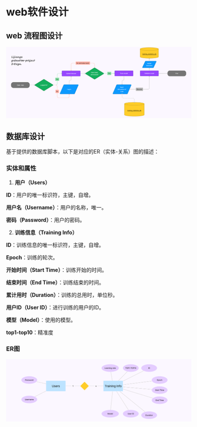 

# web软件设计



## web 流程图设计

![image-20240413091400813](./assets/image-20240413091400813.png)

## 数据库设计

基于提供的数据库脚本，以下是对应的ER（实体-关系）图的描述：

### 实体和属性

1. **用户（Users）**

**ID**：用户的唯一标识符，主键，自增。

**用户名（Username）**：用户的名称，唯一。

**密码（Password）**：用户的密码。

2. **训练信息（Training Info）**

**ID**：训练信息的唯一标识符，主键，自增。

**Epoch**：训练的轮次。

**开始时间（Start Time）**：训练开始的时间。

**结束时间（End Time）**：训练结束的时间。

**累计用时（Duration）**：训练的总用时，单位秒。

**用户ID（User ID）**：进行训练的用户的ID。

**模型（Model）**：使用的模型。

**top1-top10**：精准度

### ER图

![image-20240413093417701](./assets/image-20240413093417701.png)

